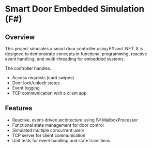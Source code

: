 # Smart Door Embedded Simulation (F#)

## Overview
This project simulates a smart door controller using F# and .NET. 
It is designed to demonstrate concepts in functional programming, reactive event handling, and multi-threading for embedded systems.

The controller handles:
- Access requests (card swipes)
- Door lock/unlock states
- Event logging
- TCP communication with a client app

## Features
- Reactive, event-driven architecture using F# MailboxProcessor
- Functional state management for door control
- Simulated multiple concurrent users
- TCP server for client communication
- Unit tests for event handling and state transitions

